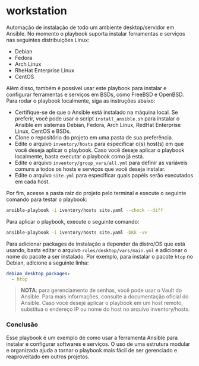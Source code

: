 # workstation
Automação de instalação de todo um ambiente desktop/servidor em Ansible. No momento o playbook suporta instalar ferramentas e serviços nas seguintes distribuições Linux:

* Debian
* Fedora
* Arch Linux
* RheHat Enterprise Linux
* CentOS

Além disso, também é possível usar este playbook para instalar e configurar ferramentas e serviços em BSDs, como FreeBSD e OpenBSD. Para rodar o playbook localmente, siga as instruções abaixo:

* Certifique-se de que o Ansible está instalado na máquina local. Se preferir, você pode usar o script `install_ansible.sh` para instalar o Ansible em sistemas Debian, Fedora, Arch Linux, RedHat Enterprise Linux, CentOS e BSDs.
* Clone o repositório do projeto em uma pasta de sua preferência.
* Edite o arquivo `inventory/hosts` para especificar o(s) host(s) em que você deseja aplicar o playbook. Caso você deseje aplicar o playbook localmente, basta executar o playbook como já está.
* Edite o arquivo `inventory/group_vars/all.yml` para definir as variáveis comuns a todos os hosts e serviços que você deseja instalar.
* Edite o arquivo `site.yml` para especificar quais papéis serão executados em cada host.

Por fim, acesse a pasta raiz do projeto pelo terminal e execute o seguinte comando para testar o playbook:

```bash
ansible-playbook -i iventory/hosts site.yaml --check --diff
```

Para aplicar o playbook, execute o seguinte comando:

```bash
ansible-playbook -i iventory/hosts site.yaml -bKk -vv
```

Para adicionar packages de instalação a depender da distro/OS que está usando, basta editar o arquivo `roles/desktop/vars/main.yml` e adicionar o nome do pacote a ser instalado. Por exemplo, para instalar o pacote `htop` no Debian, adicione a seguinte linha:

```yaml
debian_desktop_packages:
  - htop
```

> **NOTA**: para gerenciamento de senhas, você pode usar o Vault do Ansible. Para mais informações, consulte a documentação oficial do Ansible. Caso você deseje aplicar o playbook em um host remoto, substitua o endereço IP ou nome do host no arquivo inventory/hosts.

### Conclusão

Esse playbook é um exemplo de como usar a ferramenta Ansible para instalar e configurar softwares e serviços. O uso de uma estrutura modular e organizada ajuda a tornar o playbook mais fácil de ser gerenciado e reaproveitado em outros projetos.